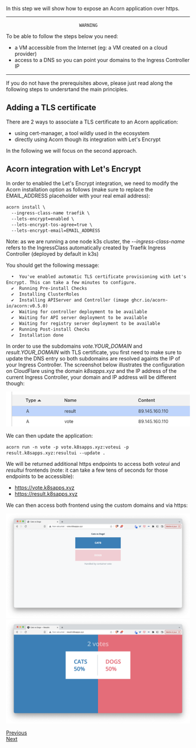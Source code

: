 In this step we will show how to expose an Acorn application over https.

----------------------------------------------------------------------------
                                WARNING
To be able to follow the steps below you need:
- a VM accessible from the Internet (eg: a VM created on a cloud provider)
- access to a DNS so you can point your domains to the Ingress Controller IP
----------------------------------------------------------------------------

If you do not have the prerequisites above, please just read along the following steps to undersrtand the main principles.

## Adding a TLS certificate

There are 2 ways to associate a TLS certificate to an Acorn application:
- using cert-manager, a tool wildly used in the ecosystem
- directly using Acorn though its integration with Let's Encrypt

In the following we will focus on the second approach.

## Acorn integration with Let's Encrypt

In order to enabled the Let's Encrypt integration, we need to modify the Acorn installation option as follows (make sure to replace the EMAIL_ADDRESS placeholder with your real email address):

```
acorn install \
  --ingress-class-name traefik \
  --lets-encrypt=enabled \
  --lets-encrypt-tos-agree=true \
  --lets-encrypt-email=EMAIL_ADDRESS
```

Note: as we are running a one node k3s cluster, the *--ingress-class-name* refers to the IngressClass automatically created by Traefik Ingress Controller (deployed by default in k3s)

You should get the following message:

```
  •  You've enabled automatic TLS certificate provisioning with Let's Encrypt. This can take a few minutes to configure.
  ✔  Running Pre-install Checks
  ✔  Installing ClusterRoles
  ✔  Installing APIServer and Controller (image ghcr.io/acorn-io/acorn:v0.5.0)
  ✔  Waiting for controller deployment to be available
  ✔  Waiting for API server deployment to be available
  ✔  Waiting for registry server deployment to be available
  ✔  Running Post-install Checks
  ✔  Installation done
```

In order to use the subdomains *vote.YOUR_DOMAIN* and *result.YOUR_DOMAIN* with TLS certificate, you first need to make sure to update the DNS entry so both subdomains are resolved againts the IP of your Ingress Controller. The screenshot below illustrates the configuration on CloudFlare using the domain *k8sapps.xyz* and the IP address of the current Ingress Controller, your domain and IP address will be different though:

![Cloudflare](./images/tls/cloudflare.png)

We can then update the application:

```
acorn run -n vote -p vote.k8sapps.xyz:voteui -p result.k8sapps.xyz:resultui --update .
```

We will be returned additional https endpoints to access both *voteui* and *resultui* frontends (note: it can take a few tens of seconds for those endpoints to be accessible):

- https://vote.k8sapps.xyz
- https://result.k8sapps.xyz 

We can then access both frontend using the custom domains and via https:

![Vote UI](./images/domain/vote.png)
![Result UI](./images/domain/result.png)


[Previous](./domain.md)  
[Next](./congrats.md)